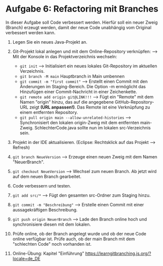 # Aufgabe 6: Refactoring mit Branches

In dieser Aufgabe soll Code verbessert werden. Hierfür soll ein neuer Zweig (Branch) erzeugt werden, damit der neue Code unabhängig vom Original verbessert werden kann.

1. Legen Sie ein neues Java-Projekt an.

2. Git-Projekt lokal anlegen und mit dem Online-Repository verknüpfen: --> Mit der Konsole in das Projektverzeichnis wechseln:

   - `git init`  --> Initialisiert ein neues lokales Git-Repository im aktuellen Verzeichnis.
   - `git branch -M main` Hauptbranch in Main umbennen
   - `git commit -m "first commit"` --> Erstellt einen Commit mit den Änderungen im Staging-Bereich. Die Option -m ermöglicht das Hinzufügen einer Commit-Nachricht in einer Zeichenkette.
   - `git remote add origin git@LINK!!!` --> Fügt ein "Remote" mit dem Namen "origin" hinzu, das auf die angegebene GitHub-Repository-URL zeigt **(URL anpassen!)**. Das Remote ist eine Verknüpfung zu einem entfernten Repository.
   - `git pull origin main --allow-unrelated-histories`  --> Synchronisiert den lokalen origin-Zweig mit dem entfernten main-Zweig. SchlechterCode.java sollte nun im lokalen src-Verzeichnis sein.

3. Projekt in der IDE aktualisieren. (Eclipse: Rechtsklick auf das Projekt --> Refresh)

4. `git branch NeueVersion`  --> Erzeuge einen neuen Zweig mit dem Namen "NeuerBranch".

5. `git checkout NeueVersion`  --> Wechsel zum neuen Branch. Ab jetzt wird auf dem neuen Branch gearbeitet.

6. Code verbessern und testen.

7. `git add src/*`  --> Fügt den gesamten src-Ordner zum Staging hinzu.

8. `git commit -m "Beschreibung"`  --> Erstelle einen Commit mit einer aussagekräftigen Beschreibung.

9. `git push origin NeuerBranch`  --> Lade den Branch online hoch und synchronisiere diesen mit dem lokalen.

10. Prüfe online, ob der Branch angelegt wurde und ob der neue Code online verfügbar ist. Prüfe auch, ob der main Branch mit dem "schlechten Code" noch vorhanden ist.
11. Online-Übung: Kapitel "Einführung"  https://learngitbranching.js.org/?locale=de_DE
  
